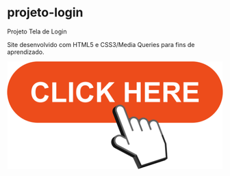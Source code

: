 # projeto-login
 Projeto Tela de Login

Site desenvolvido com HTML5 e CSS3/Media Queries para fins de aprendizado.

<a href="https://brunoscm7.github.io/projeto-login/">
  <img src="imagens/clique.png" alt="Clique Aqui">
</a>
